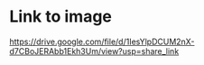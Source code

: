 # Link to image

https://drive.google.com/file/d/1IesYlpDCUM2nX-d7CBoJERAbb1Ekh3Um/view?usp=share_link
